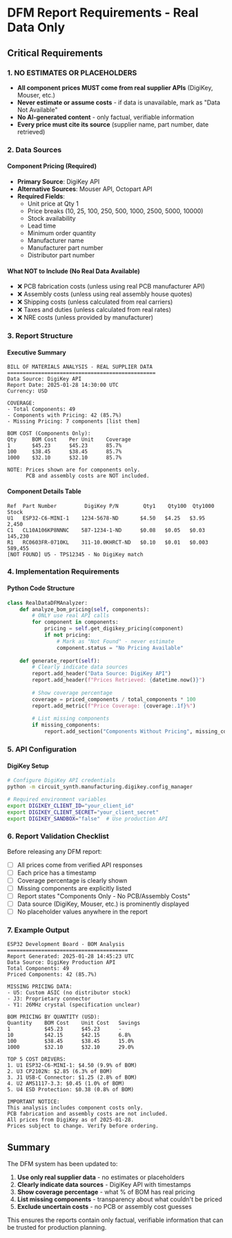 # DFM Report Requirements - Real Data Only

## Critical Requirements

### 1. NO ESTIMATES OR PLACEHOLDERS
- **All component prices MUST come from real supplier APIs** (DigiKey, Mouser, etc.)
- **Never estimate or assume costs** - if data is unavailable, mark as "Data Not Available"
- **No AI-generated content** - only factual, verifiable information
- **Every price must cite its source** (supplier name, part number, date retrieved)

### 2. Data Sources

#### Component Pricing (Required)
- **Primary Source**: DigiKey API
- **Alternative Sources**: Mouser API, Octopart API
- **Required Fields**:
  - Unit price at Qty 1
  - Price breaks (10, 25, 100, 250, 500, 1000, 2500, 5000, 10000)
  - Stock availability
  - Lead time
  - Minimum order quantity
  - Manufacturer name
  - Manufacturer part number
  - Distributor part number

#### What NOT to Include (No Real Data Available)
- ❌ PCB fabrication costs (unless using real PCB manufacturer API)
- ❌ Assembly costs (unless using real assembly house quotes)
- ❌ Shipping costs (unless calculated from real carriers)
- ❌ Taxes and duties (unless calculated from real rates)
- ❌ NRE costs (unless provided by manufacturer)

### 3. Report Structure

#### Executive Summary
```
BILL OF MATERIALS ANALYSIS - REAL SUPPLIER DATA
================================================
Data Source: DigiKey API
Report Date: 2025-01-28 14:30:00 UTC
Currency: USD

COVERAGE:
- Total Components: 49
- Components with Pricing: 42 (85.7%)
- Missing Pricing: 7 components [list them]

BOM COST (Components Only):
Qty     BOM Cost    Per Unit    Coverage
1       $45.23      $45.23      85.7%
100     $38.45      $38.45      85.7%
1000    $32.10      $32.10      85.7%

NOTE: Prices shown are for components only.
      PCB and assembly costs are NOT included.
```

#### Component Details Table
```
Ref  Part Number         DigiKey P/N        Qty1    Qty100  Qty1000  Stock
U1   ESP32-C6-MINI-1    1234-5678-ND       $4.50   $4.25   $3.95    2,450
C1   CL10A106KP8NNNC    587-1234-1-ND      $0.08   $0.05   $0.03    145,230
R1   RC0603FR-0710KL    311-10.0KHRCT-ND   $0.10   $0.01   $0.003   589,455
[NOT FOUND] U5 - TPS12345 - No DigiKey match
```

### 4. Implementation Requirements

#### Python Code Structure
```python
class RealDataDFMAnalyzer:
    def analyze_bom_pricing(self, components):
        # ONLY use real API calls
        for component in components:
            pricing = self.get_digikey_pricing(component)
            if not pricing:
                # Mark as "Not Found" - never estimate
                component.status = "No Pricing Available"
        
    def generate_report(self):
        # Clearly indicate data sources
        report.add_header("Data Source: DigiKey API")
        report.add_header(f"Prices Retrieved: {datetime.now()}")
        
        # Show coverage percentage
        coverage = priced_components / total_components * 100
        report.add_metric(f"Price Coverage: {coverage:.1f}%")
        
        # List missing components
        if missing_components:
            report.add_section("Components Without Pricing", missing_components)
```

### 5. API Configuration

#### DigiKey Setup
```bash
# Configure DigiKey API credentials
python -m circuit_synth.manufacturing.digikey.config_manager

# Required environment variables
export DIGIKEY_CLIENT_ID="your_client_id"
export DIGIKEY_CLIENT_SECRET="your_client_secret"
export DIGIKEY_SANDBOX="false"  # Use production API
```

### 6. Report Validation Checklist

Before releasing any DFM report:
- [ ] All prices come from verified API responses
- [ ] Each price has a timestamp
- [ ] Coverage percentage is clearly shown
- [ ] Missing components are explicitly listed
- [ ] Report states "Components Only - No PCB/Assembly Costs"
- [ ] Data source (DigiKey, Mouser, etc.) is prominently displayed
- [ ] No placeholder values anywhere in the report

### 7. Example Output

```
ESP32 Development Board - BOM Analysis
=======================================
Report Generated: 2025-01-28 14:45:23 UTC
Data Source: DigiKey Production API
Total Components: 49
Priced Components: 42 (85.7%)

MISSING PRICING DATA:
- U5: Custom ASIC (no distributor stock)
- J3: Proprietary connector
- Y1: 26MHz crystal (specification unclear)

BOM PRICING BY QUANTITY (USD):
Quantity    BOM Cost    Unit Cost   Savings
1           $45.23      $45.23      -
10          $42.15      $42.15      6.8%
100         $38.45      $38.45      15.0%
1000        $32.10      $32.10      29.0%

TOP 5 COST DRIVERS:
1. U1 ESP32-C6-MINI-1: $4.50 (9.9% of BOM)
2. U3 CP2102N: $2.85 (6.3% of BOM)
3. J1 USB-C Connector: $1.25 (2.8% of BOM)
4. U2 AMS1117-3.3: $0.45 (1.0% of BOM)
5. U4 ESD Protection: $0.38 (0.8% of BOM)

IMPORTANT NOTICE:
This analysis includes component costs only.
PCB fabrication and assembly costs are not included.
All prices from DigiKey as of 2025-01-28.
Prices subject to change. Verify before ordering.
```

## Summary

The DFM system has been updated to:
1. **Use only real supplier data** - no estimates or placeholders
2. **Clearly indicate data sources** - DigiKey API with timestamps
3. **Show coverage percentage** - what % of BOM has real pricing
4. **List missing components** - transparency about what couldn't be priced
5. **Exclude uncertain costs** - no PCB or assembly cost guesses

This ensures the reports contain only factual, verifiable information that can be trusted for production planning.